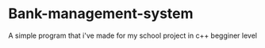 # Bank-management-system
A simple program that i've made for my school project in c++ begginer level
